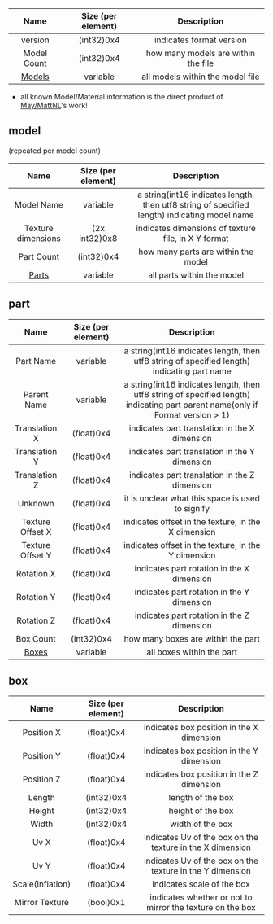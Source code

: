 | Name | Size (per element) | Description |
| :-:|:-:|:-:|
| version  | (int32)0x4 | indicates format version 
| Model Count  | (int32)0x4 | how many models are within the file
| [Models](./Models.md#model) | variable | all models within the model file


 * all known Model/Material information is the direct product of [May/MattNL](https://github.com/MattN-L)'s work! 
 


## model

(repeated per model count)

| Name | Size (per element) | Description |
| :-:|:-:|:-:|
| Model Name  | variable | a string(int16 indicates length, then utf8 string of specified length) indicating model name
| Texture dimensions  | (2x int32)0x8 | indicates dimensions of texture file, in X Y format 
| Part Count  | (int32)0x4 | how many parts are within the model
| [Parts](./Models.md#part) | variable | all parts within the model


## part


| Name | Size (per element) | Description |
| :-:|:-:|:-:|
| Part Name  | variable | a string(int16 indicates length, then utf8 string of specified length) indicating part name
| Parent Name  | variable | a string(int16 indicates length, then utf8 string of specified length) indicating part parent name(only if Format version > 1)
| Translation X  | (float)0x4 | indicates part translation in the X dimension 
| Translation Y  | (float)0x4 | indicates part translation in the Y dimension 
| Translation Z  | (float)0x4 | indicates part translation in the Z dimension 
| Unknown  | (float)0x4 | it is unclear what this space is used to signify 
| Texture Offset X  | (float)0x4 | indicates offset in the texture, in the X dimension 
| Texture Offset Y  | (float)0x4 | indicates offset in the texture, in the Y dimension 
| Rotation X  | (float)0x4 | indicates part rotation in the X dimension 
| Rotation Y  | (float)0x4 | indicates part rotation in the Y dimension 
| Rotation Z  | (float)0x4 | indicates part rotation in the Z dimension 
| Box Count  | (int32)0x4 | how many boxes are within the part
| [Boxes](./Models.md#box) | variable | all boxes within the part

## box


| Name | Size (per element) | Description |
| :-:|:-:|:-:|
| Position X  | (float)0x4 | indicates box position in the X dimension 
| Position Y  | (float)0x4 | indicates box position in the Y dimension 
| Position Z  | (float)0x4 | indicates box position in the Z dimension 
| Length  | (int32)0x4 | length of the box
| Height  | (int32)0x4 | height of the box
| Width  | (int32)0x4 | width of the box
| Uv X  | (float)0x4 | indicates Uv of the box on the texture in the X dimension
| Uv Y  | (float)0x4 | indicates Uv of the box on the texture in the Y dimension
| Scale(inflation)  | (float)0x4 | indicates scale of the box
| Mirror Texture  | (bool)0x1 | indicates whether or not to mirror the texture on the box
